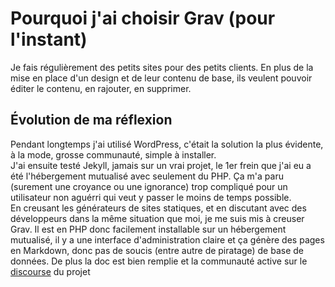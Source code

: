 # Pourquoi j'ai choisir Grav (pour l'instant)


Je fais régulièrement des petits sites pour des petits clients. En plus de la mise en place d'un design et de leur contenu de base, ils veulent pouvoir éditer le contenu, en rajouter, en supprimer.

## Évolution de ma réflexion

Pendant longtemps j'ai utilisé WordPress, c'était la solution la plus évidente, à la mode, grosse communauté, simple à installer.  
J'ai ensuite testé Jekyll, jamais sur un vrai projet, le 1er frein que j'ai eu a été l'hébergement mutualisé avec seulement du PHP. Ça m'a paru (surement une croyance ou une ignorance) trop compliqué pour un utilisateur non aguérri qui veut y passer le moins de temps possible.  
En creusant les générateurs de sites statiques, et en discutant avec des développeurs dans la même situation que moi, je me suis mis à creuser Grav. Il est en PHP donc facilement installable sur un hébergement mutualisé, il y a une interface d'administration claire et ça génère des pages en Markdown, donc pas de soucis (entre autre de piratage) de base de données. De plus la doc est bien remplie et la communauté active sur le [discourse](https://discourse.getgrav.org/) du projet
